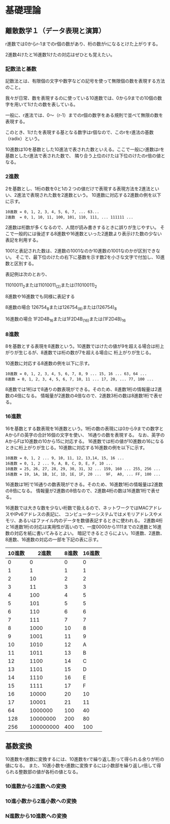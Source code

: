 # 基礎理論

## 離散数学１（データ表現と演算）

r進数では0からr-1までのr個の数があり、桁の数がrになるとけた上がりする。

2進数4けたと16進数1けたの対応はぜひとも覚えたい。

### 記数法と基数

記数法とは、有限個の文字や数字などの記号を使って無限個の数を表現する方法のこと。

我々が日常、数を表現するのに使っている10進数では、0から9までの10個の数字を用いて1けたの数を表している。

一般に、r進法では、0〜（r-1）までのr個の数字をある規則で並べて無限の数を表現する。

このとき、1けたを表現する基となる数字はr個なので、このrをr進法の基数（radix）という。

10進数は10を基数とした10進法で表された数といえる。ここで一般にr進数はrを基数としたr進法で表された数で、
隣り合う上位のけたは下位のけたのr倍の値となる。

### 2進数

2を基数とし、1桁の数を0と1の２つの値だけで表現する表現方法を2進法といい、2進法で表現された数を2進数という。
10進数に対応する2進数の例を以下に示す。

```
10進数 = 0, 1, 2, 3, 4, 5, 6, 7, ... 63...
2進数  = 0, 1, 10, 11, 100, 101, 110, 111, ... 111111 ...
```

2進数は桁数が多くなるので、人間が読み書きするときに誤りが生じやすい。
そこで一般的には後述する8進数や16進数といった2進数より表示けた数の少ない表記を利用する。

1001と表記された数は、2進数の1001なのか10進数の1001なのかが区別できない。
そこで、最下位のけたの右下に基数を示す数2を小さな文字で付加し、10進数と区別する。

表記例は次のとおり、

11010011<sub>2</sub>または11010011<sub>(2)</sub>または(11010011)<sub>2</sub>

8進数や16進数でも同様に表記する

8進数の場合 126754<sub>8</sub>または126754<sub>(8)</sub>または(126754)<sub>8</sub>

16進数の場合 1F2D4B<sub>16</sub>または1F2D4B<sub>(16)</sub>または(1F2D4B)<sub>16</sub>

### 8進数

8を基数とする表現を8進数という。10進数ではけたの値が9を超える場合は桁上がりが生じるが、8進数では桁の数が7を超える場合に
桁上がりが生じる。

10進数に対応する8進数の例を以下に示す。

```
10進数 = 0, 1, 2, 3, 4, 5, 6, 7, 8, 9 ... 15, 16 ... 63, 64 ...
8進数 = 0, 1, 2, 3, 4, 5, 6, 7, 10, 11 ... 17, 20, ... 77, 100 ...
```

8進数では1桁はで8通りの数表現ができる。そのため、8進数1桁の情報量は2進数の4倍になる。
情報量が2進数の4倍なので、2進数3桁の数は8進数1桁で表せる。

### 16進数

16を基数とする数表現を16進数という。1桁の数の表現には0から9までの数字とAからFの英字の合計16個の文字を使い、
16通りの数を表現する。
なお、英字のAからFは10進数の10から15に対応する。
16進数では桁の値が10進数の16になるときに桁上がりが生じる。10進数に対応する16進数の例を以下に示す。

```
10進数 = 0, 1, 2 ... 9, 10, 11, 12, 13,14, 15, 16 ...
16進数 = 0, 1, 2 ... 9, A, B, C, D, E, F, 10 ...
10進数 = 25, 26, 27, 28, 29, 30, 31, 32 ... 159, 160 ... 255, 256 ...
16進数 = 19, 1A, 1B, 1C, 1D, 1E, 1F, 20 ...  9F,  A0, ... FF, 100 ...
```

16進数は1桁で16通りの数表現ができる。そのため、16進数1桁の情報量は2進数の8倍になる。
情報量が2進数の8倍なので、2進数4桁の数は16進数1桁で表せる。

16進数では大きな数を少ない桁数で扱えるので、ネットワークではMACアドレスやIPv6アドレスの表記に、
コンピューターシステムではメモリアドレスやメモリ、あるいはファイル内のデータを数値表記するときに使われる。
2進数4桁と16進数1桁の対応は実用性が高いので、一度0000から1111までの2進数と16進数の対応を紙に書いてみるとよい。
暗記できるとさらによい。10進数、2進数、8進数、16進数の対応の一部を下記の表に示す。

|10進数|2進数|8進数|16進数|
|---|---|---|---|
|0|0|0|0|
|1|1|1|1|
|2|10|2|2|
|3|11|3|3|
|4|100|4|5|
|5|101|5|5|
|6|110|6|6|
|7|111|7|7|
|8|1000|10|8|
|9|1001|11|9|
|10|1010|12|A|
|11|1011|13|B|
|12|1100|14|C|
|13|1101|15|D|
|14|1110|16|E|
|15|1111|17|F|
|16|10000|20|10|
|17|10001|21|11|
|64|1000000|100|40|
|128|10000000|200|80|
|256|100000000|400|100|

## 基数変換

10進数をr進数に変換するには、10進数をrで繰り返し割って得られる余りが桁の値になる。
また、10進小数をr進数に変換するには小数部を繰り返しr倍して得られる整数部の値が各桁の値となる。

### 10進数から2進数への変換

### 10進小数から2進小数への変換
### N進数から10進数への変換
